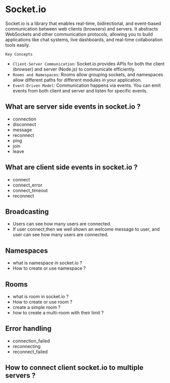 # Socket.io

Socket.io is a library that enables real-time, bidirectional, and event-based communication between web clients (browsers) and servers. It abstracts WebSockets and other communication protocols, allowing you to build applications like chat systems, live dashboards, and real-time collaboration tools easily.

`Key Concepts`

- `Client-Server Communication`: Socket.io provides APIs for both the client (browser) and server (Node.js) to communicate efficiently.
- `Rooms and Namespaces`: Rooms allow grouping sockets, and namespaces allow different paths for different modules in your application.
- `Event-Driven Model`: Communication happens via events. You can emit events from both client and server and listen for specific events.

## What are server side events in socket.io ?

- connection
- disconnect
- message
- reconnect
- ping
- join
- leave

## What are client side events in socket.io ?

- connect
- connect_error
- connect_timeout
- reconnect

## Broadcasting

- Users can see how many users are connected.
- If user connect,then we well shown an welcome message to user, and user can see how many users are connected.

## Namespaces

- what is namespace in socket.io ?
- How to create or use namespace ?

## Rooms

- what is room in socket.io ?
- How to create or use room ?
- create a simple room ?
- how to create a multi-room with their limit ?

## Error handling

- connection_failed
- reconnecting
- reconnect_failed

## How to connect client socket.io to multiple servers ?



